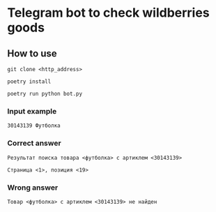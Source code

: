 # Telegram bot to check wildberries goods

## How to use

`git clone <http_address>`

`poetry install`

`poetry run python bot.py`

### Input example

`30143139 Футболка`

### Correct answer

`Результат поиска товара <футболка> с артиклем <30143139>`

`Страница <1>, позиция <19>`

### Wrong answer

`Товар <футболка> с артиклем <30143139> не найден`
